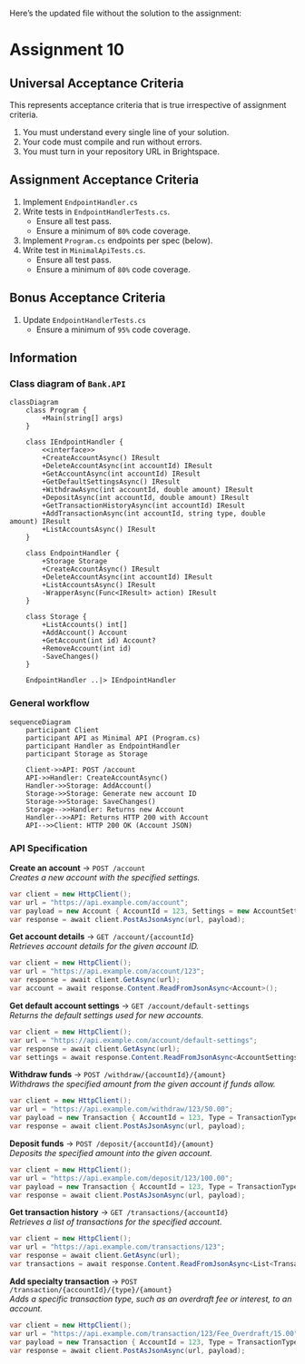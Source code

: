 Here’s the updated file without the solution to the assignment:

# Assignment 10

## Universal Acceptance Criteria

This represents acceptance criteria that is true irrespective of assignment criteria.

1. You must understand every single line of your solution.
2. Your code must compile and run without errors.
3. You must turn in your repository URL in Brightspace.

## Assignment Acceptance Criteria

1. Implement `EndpointHandler.cs`
1. Write tests in `EndpointHandlerTests.cs`.
    - Ensure all test pass.
    - Ensure a minimum of `80%` code coverage.
1. Implement `Program.cs` endpoints per spec (below).
1. Write test in `MinimalApiTests.cs`.
    - Ensure all test pass.
    - Ensure a minimum of `80%` code coverage.

## Bonus Acceptance Criteria

1. Update `EndpointHandlerTests.cs`
    - Ensure a minimum of `95%` code coverage.

## Information

### Class diagram of `Bank.API`

```mermaid
classDiagram
    class Program {
        +Main(string[] args)
    }

    class IEndpointHandler {
        <<interface>>
        +CreateAccountAsync() IResult
        +DeleteAccountAsync(int accountId) IResult
        +GetAccountAsync(int accountId) IResult
        +GetDefaultSettingsAsync() IResult
        +WithdrawAsync(int accountId, double amount) IResult
        +DepositAsync(int accountId, double amount) IResult
        +GetTransactionHistoryAsync(int accountId) IResult
        +AddTransactionAsync(int accountId, string type, double amount) IResult
        +ListAccountsAsync() IResult
    }

    class EndpointHandler {
        +Storage Storage
        +CreateAccountAsync() IResult
        +DeleteAccountAsync(int accountId) IResult
        +ListAccountsAsync() IResult
        -WrapperAsync(Func<IResult> action) IResult
    }

    class Storage {
        +ListAccounts() int[]
        +AddAccount() Account
        +GetAccount(int id) Account?
        +RemoveAccount(int id)
        -SaveChanges()
    }

    EndpointHandler ..|> IEndpointHandler
```

### General workflow

```mermaid
sequenceDiagram
    participant Client
    participant API as Minimal API (Program.cs)
    participant Handler as EndpointHandler
    participant Storage as Storage
    
    Client->>API: POST /account
    API->>Handler: CreateAccountAsync()
    Handler->>Storage: AddAccount()
    Storage->>Storage: Generate new account ID
    Storage->>Storage: SaveChanges()
    Storage-->>Handler: Returns new Account
    Handler-->>API: Returns HTTP 200 with Account
    API-->>Client: HTTP 200 OK (Account JSON)
```

### API Specification

**Create an account** → `POST /account`  
*Creates a new account with the specified settings.*  
```csharp
var client = new HttpClient();
var url = "https://api.example.com/account";
var payload = new Account { AccountId = 123, Settings = new AccountSettings { OverdraftFee = 25.00 } };
var response = await client.PostAsJsonAsync(url, payload);
```

**Get account details** → `GET /account/{accountId}`  
*Retrieves account details for the given account ID.*  
```csharp
var client = new HttpClient();
var url = "https://api.example.com/account/123";
var response = await client.GetAsync(url);
var account = await response.Content.ReadFromJsonAsync<Account>();
```

**Get default account settings** → `GET /account/default-settings`  
*Returns the default settings used for new accounts.*  
```csharp
var client = new HttpClient();
var url = "https://api.example.com/account/default-settings";
var response = await client.GetAsync(url);
var settings = await response.Content.ReadFromJsonAsync<AccountSettings>();
```

**Withdraw funds** → `POST /withdraw/{accountId}/{amount}`  
*Withdraws the specified amount from the given account if funds allow.*  
```csharp
var client = new HttpClient();
var url = "https://api.example.com/withdraw/123/50.00";
var payload = new Transaction { AccountId = 123, Type = TransactionType.Withdraw, Amount = 50.00 };
var response = await client.PostAsJsonAsync(url, payload);
```

**Deposit funds** → `POST /deposit/{accountId}/{amount}`  
*Deposits the specified amount into the given account.*  
```csharp
var client = new HttpClient();
var url = "https://api.example.com/deposit/123/100.00";
var payload = new Transaction { AccountId = 123, Type = TransactionType.Deposit, Amount = 100.00 };
var response = await client.PostAsJsonAsync(url, payload);
```

**Get transaction history** → `GET /transactions/{accountId}`  
*Retrieves a list of transactions for the specified account.*  
```csharp
var client = new HttpClient();
var url = "https://api.example.com/transactions/123";
var response = await client.GetAsync(url);
var transactions = await response.Content.ReadFromJsonAsync<List<Transaction>>();
```

**Add specialty transaction** → `POST /transaction/{accountId}/{type}/{amount}`  
*Adds a specific transaction type, such as an overdraft fee or interest, to an account.*  
```csharp
var client = new HttpClient();
var url = "https://api.example.com/transaction/123/Fee_Overdraft/15.00";
var payload = new Transaction { AccountId = 123, Type = TransactionType.Fee_Overdraft, Amount = 15.00 };
var response = await client.PostAsJsonAsync(url, payload);
```